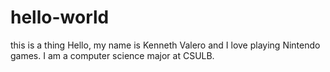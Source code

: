 # hello-world
this is a thing
Hello, my name is Kenneth Valero and I love playing Nintendo games.
I am a computer science major at CSULB.
